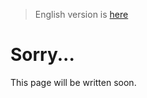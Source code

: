> English version is [here](https://doc.poac.pm/en/guide/tests.html)

# Sorry...
This page will be written soon.
